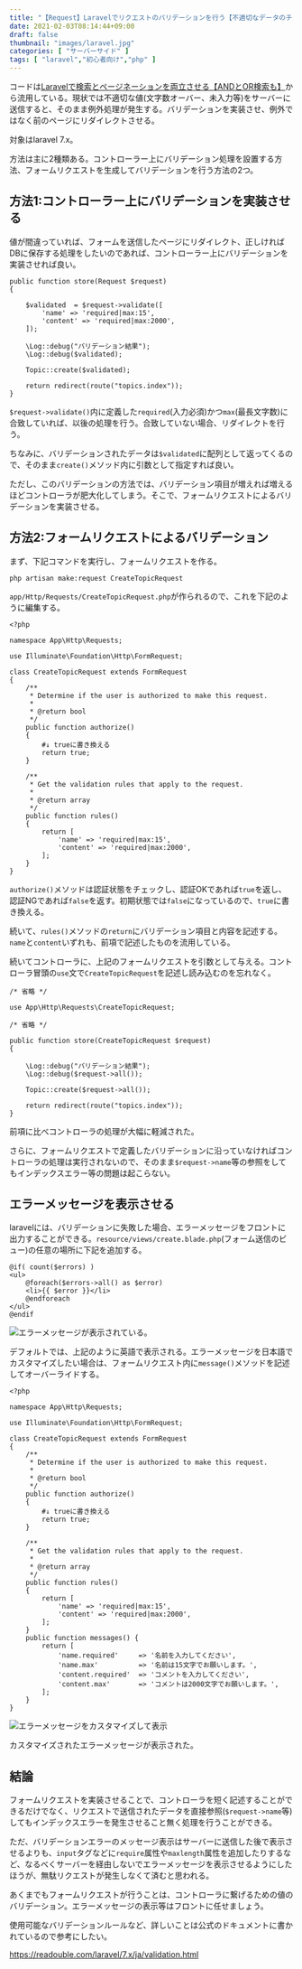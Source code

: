 ```yaml
---
title: "【Request】Laravelでリクエストのバリデーションを行う【不適切なデータのチェックに】"
date: 2021-02-03T08:14:44+09:00
draft: false
thumbnail: "images/laravel.jpg"
categories: [ "サーバーサイド" ]
tags: [ "laravel","初心者向け","php" ]
---
```



コードは[Laravelで検索とページネーションを両立させる【ANDとOR検索も】](/post/laravel-search-paginate/)から流用している。現状では不適切な値(文字数オーバー、未入力等)をサーバーに送信すると、そのまま例外処理が発生する。バリデーションを実装させ、例外ではなく前のページにリダイレクトさせる。

対象はlaravel 7.x。

方法は主に2種類ある。コントローラー上にバリデーション処理を設置する方法、フォームリクエストを生成してバリデーションを行う方法の2つ。

## 方法1:コントローラー上にバリデーションを実装させる

値が間違っていれば、フォームを送信したページにリダイレクト、正しければDBに保存する処理をしたいのであれば、コントローラー上にバリデーションを実装させれば良い。

    public function store(Request $request)
    {   

        $validated  = $request->validate([
            'name' => 'required|max:15',
            'content' => 'required|max:2000',
        ]);

        \Log::debug("バリデーション結果");
        \Log::debug($validated);

        Topic::create($validated);

        return redirect(route("topics.index"));
    }

`$request->validate()`内に定義した`required`(入力必須)かつ`max`(最長文字数)に合致していれば、以後の処理を行う。合致していない場合、リダイレクトを行う。

ちなみに、バリデーションされたデータは`$validated`に配列として返ってくるので、そのまま`create()`メソッド内に引数として指定すれば良い。

ただし、このバリデーションの方法では、バリデーション項目が増えれば増えるほどコントローラが肥大化してしまう。そこで、フォームリクエストによるバリデーションを実装させる。

## 方法2:フォームリクエストによるバリデーション

まず、下記コマンドを実行し、フォームリクエストを作る。

    php artisan make:request CreateTopicRequest

`app/Http/Requests/CreateTopicRequest.php`が作られるので、これを下記のように編集する。

    <?php
    
    namespace App\Http\Requests;
    
    use Illuminate\Foundation\Http\FormRequest;
    
    class CreateTopicRequest extends FormRequest
    {
        /** 
         * Determine if the user is authorized to make this request.
         *
         * @return bool
         */
        public function authorize()
        {   
            #↓ trueに書き換える
            return true;
        }   
    
        /** 
         * Get the validation rules that apply to the request.
         *
         * @return array
         */
        public function rules()
        {   
            return [
                'name' => 'required|max:15',
                'content' => 'required|max:2000',
            ];
        }   
    }

`authorize()`メソッドは認証状態をチェックし、認証OKであれば`true`を返し、認証NGであれば`false`を返す。初期状態では`false`になっているので、`true`に書き換える。

続いて、`rules()`メソッドの`return`にバリデーション項目と内容を記述する。`name`と`content`いずれも、前項で記述したものを流用している。

続いてコントローラに、上記のフォームリクエストを引数として与える。コントローラ冒頭の`use`文で`CreateTopicRequest`を記述し読み込むのを忘れなく。


    /* 省略 */

    use App\Http\Requests\CreateTopicRequest;

    /* 省略 */

    public function store(CreateTopicRequest $request)
    {

        \Log::debug("バリデーション結果");
        \Log::debug($request->all());

        Topic::create($request->all());

        return redirect(route("topics.index"));
    }

前項に比べコントローラの処理が大幅に軽減された。

さらに、フォームリクエストで定義したバリデーションに沿っていなければコントローラの処理は実行されないので、そのまま`$request->name`等の参照をしてもインデックスエラー等の問題は起こらない。

## エラーメッセージを表示させる

laravelには、バリデーションに失敗した場合、エラーメッセージをフロントに出力することができる。`resource/views/create.blade.php`(フォーム送信のビュー)の任意の場所に下記を追加する。

    @if( count($errors) )
    <ul>
        @foreach($errors->all() as $error)
        <li>{{ $error }}</li>
        @endforeach
    </ul>
    @endif

<div class="img-center"><img src="/images/Screenshot from 2021-02-03 10-44-51.png" alt="エラーメッセージが表示されている。"></div>

デフォルトでは、上記のように英語で表示される。エラーメッセージを日本語でカスタマイズしたい場合は、フォームリクエスト内に`message()`メソッドを記述してオーバーライドする。

    <?php
    
    namespace App\Http\Requests;
    
    use Illuminate\Foundation\Http\FormRequest;
    
    class CreateTopicRequest extends FormRequest
    {
        /** 
         * Determine if the user is authorized to make this request.
         *
         * @return bool
         */
        public function authorize()
        {   
            #↓ trueに書き換える
            return true;
        }   
    
        /** 
         * Get the validation rules that apply to the request.
         *
         * @return array
         */
        public function rules()
        {   
            return [
                'name' => 'required|max:15',
                'content' => 'required|max:2000',
            ];
        }   
        public function messages() {
            return [
                'name.required'     => '名前を入力してください',
                'name.max'          => '名前は15文字でお願いします。',
                'content.required'  => 'コメントを入力してください',
                'content.max'       => 'コメントは2000文字でお願いします。',
            ];
        }
    }

<div class="img-center"><img src="/images/Screenshot from 2021-02-03 10-50-48.png" alt="エラーメッセージをカスタマイズして表示"></div>

カスタマイズされたエラーメッセージが表示された。

## 結論

フォームリクエストを実装させることで、コントローラを短く記述することができるだけでなく、リクエストで送信されたデータを直接参照(`$request->name`等)してもインデックスエラーを発生させること無く処理を行うことができる。

ただ、バリデーションエラーのメッセージ表示はサーバーに送信した後で表示させるよりも、`input`タグなどに`require`属性や`maxlength`属性を追加したりするなど、なるべくサーバーを経由しないでエラーメッセージを表示させるようにしたほうが、無駄リクエストが発生しなくて済むと思われる。

あくまでもフォームリクエストが行うことは、コントローラに繋げるための値のバリデーション。エラーメッセージの表示等はフロントに任せましょう。

使用可能なバリデーションルールなど、詳しいことは公式のドキュメントに書かれているので参考にしたい。

https://readouble.com/laravel/7.x/ja/validation.html




